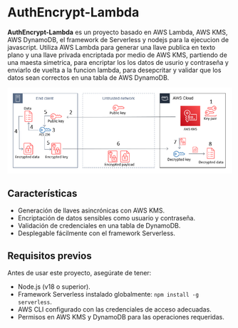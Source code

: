 # AuthEncrypt-Lambda

**AuthEncrypt-Lambda** es un proyecto basado en AWS Lambda, AWS KMS, AWS DynamoDB, el framework de Serverless y nodejs para la ejecucion de javascript. Utiliza AWS Lambda para generar una llave publica en texto plano y una llave privada encriptada por medio de AWS KMS, partiendo de una maesta simetrica, para encriptar los los datos de usurio y contraseña y enviarlo de vuelta a la funcion lambda, para desepcritar y validar que los datos sean correctos en una tabla de AWS DynamoDB.

![Diagrama de arquitectura](./assets/architecture.png)

## Características

- Generación de llaves asincrónicas con AWS KMS.
- Encriptación de datos sensibles como usuario y contraseña.
- Validación de credenciales en una tabla de DynamoDB.
- Desplegable fácilmente con el framework Serverless.

## Requisitos previos

Antes de usar este proyecto, asegúrate de tener:

- Node.js (v18 o superior).
- Framework Serverless instalado globalmente: `npm install -g serverless`.
- AWS CLI configurado con las credenciales de acceso adecuadas.
- Permisos en AWS KMS y DynamoDB para las operaciones requeridas.

